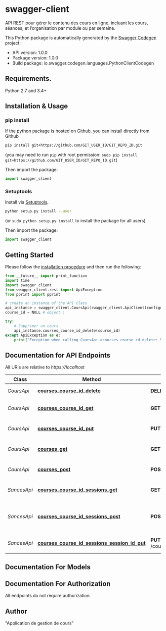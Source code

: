 # swagger-client
API REST pour gérer le contenu des cours en ligne, incluant les cours, séances, et l’organisation par module ou par semaine.

This Python package is automatically generated by the [Swagger Codegen](https://github.com/swagger-api/swagger-codegen) project:

- API version: 1.0.0
- Package version: 1.0.0
- Build package: io.swagger.codegen.languages.PythonClientCodegen

## Requirements.

Python 2.7 and 3.4+

## Installation & Usage
### pip install

If the python package is hosted on Github, you can install directly from Github

```sh
pip install git+https://github.com/GIT_USER_ID/GIT_REPO_ID.git
```
(you may need to run `pip` with root permission: `sudo pip install git+https://github.com/GIT_USER_ID/GIT_REPO_ID.git`)

Then import the package:
```python
import swagger_client 
```

### Setuptools

Install via [Setuptools](http://pypi.python.org/pypi/setuptools).

```sh
python setup.py install --user
```
(or `sudo python setup.py install` to install the package for all users)

Then import the package:
```python
import swagger_client
```

## Getting Started

Please follow the [installation procedure](#installation--usage) and then run the following:

```python
from __future__ import print_function
import time
import swagger_client
from swagger_client.rest import ApiException
from pprint import pprint

# create an instance of the API class
api_instance = swagger_client.CoursApi(swagger_client.ApiClient(configuration))
course_id = NULL # object | 

try:
    # Supprimer un cours
    api_instance.courses_course_id_delete(course_id)
except ApiException as e:
    print("Exception when calling CoursApi->courses_course_id_delete: %s\n" % e)

```

## Documentation for API Endpoints

All URIs are relative to *https://localhost*

Class | Method | HTTP request | Description
------------ | ------------- | ------------- | -------------
*CoursApi* | [**courses_course_id_delete**](docs/CoursApi.md#courses_course_id_delete) | **DELETE** /courses/{courseId} | Supprimer un cours
*CoursApi* | [**courses_course_id_get**](docs/CoursApi.md#courses_course_id_get) | **GET** /courses/{courseId} | Obtenir un cours spécifique
*CoursApi* | [**courses_course_id_put**](docs/CoursApi.md#courses_course_id_put) | **PUT** /courses/{courseId} | Mettre à jour un cours
*CoursApi* | [**courses_get**](docs/CoursApi.md#courses_get) | **GET** /courses | Obtenir la liste des cours
*CoursApi* | [**courses_post**](docs/CoursApi.md#courses_post) | **POST** /courses | Créer un nouveau cours
*SancesApi* | [**courses_course_id_sessions_get**](docs/SancesApi.md#courses_course_id_sessions_get) | **GET** /courses/{courseId}/sessions | Obtenir les séances d&#39;un cours
*SancesApi* | [**courses_course_id_sessions_post**](docs/SancesApi.md#courses_course_id_sessions_post) | **POST** /courses/{courseId}/sessions | Créer une nouvelle séance pour un cours
*SancesApi* | [**courses_course_id_sessions_session_id_put**](docs/SancesApi.md#courses_course_id_sessions_session_id_put) | **PUT** /courses/{courseId}/sessions/{sessionId} | Mettre à jour une séance


## Documentation For Models



## Documentation For Authorization

 All endpoints do not require authorization.


## Author



"Application de gestion de cours" 
